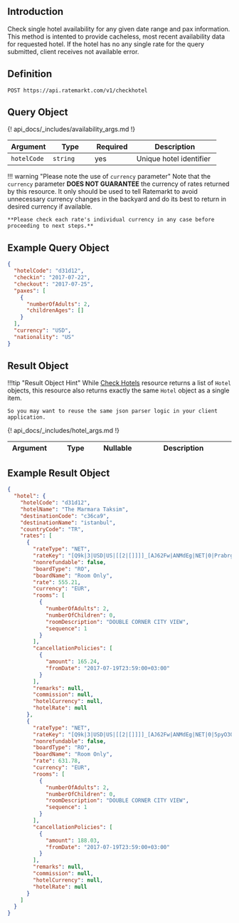 ## Introduction

Check single hotel availability for any given date range and pax information. This method is intented to provide cacheless, most recent availability data for requested hotel. If the hotel has no any single rate for the query submitted, client receives not available error.

## Definition

```
POST https://api.ratemarkt.com/v1/checkhotel
```

## Query Object

<table>
    <colgroup>
        <col width="20%">
        <col width="20%">
        <col width="20%">
        <col width="40%">
    </colgroup>
    <thead>
        <tr>
            <th>Argument</th>
            <th>Type</th>
            <th>Required</th>
            <th width="33%">Description</th>
        </tr>
    </thead>
    <tbody>
        <tr>
            <td><code>hotelCode</code></td>
            <td><code>string</code></td>
            <td>yes</td>
            <td>Unique hotel identifier</td>
        </tr>
        {! api_docs/_includes/availability_args.md !}
    </tbody>
</table>

!!! warning "Please note the use of `currency` parameter"
    Note that the `currency` parameter **DOES NOT GUARANTEE** the currency of rates returned by this resource.
    It only should be used to tell Ratemarkt to avoid unnecessary currency changes in the backyard and do its best to return in desired currency if available.

    **Please check each rate's individual currency in any case before proceeding to next steps.**

## Example Query Object

```json
{
  "hotelCode": "d31d12",
  "checkin": "2017-07-22",
  "checkout": "2017-07-25",
  "paxes": [
    {
      "numberOfAdults": 2,
      "childrenAges": []
    }
  ],
  "currency": "USD",
  "nationality": "US"
}
```

## Result Object

!!!tip "Result Object Hint"
    While [Check Hotels][1] resource returns a list of `Hotel` objects, this resource also returns exactly the same `Hotel` object as a single item.

    So you may want to reuse the same json parser logic in your client application.

[1]: /api_docs/check_hotels.md

<table>
    <colgroup>
        <col width="20%">
        <col width="25%">
        <col width="5%">
        <col width="50%">
    </colgroup>
    <thead>
        <tr>
            <th>Argument</th>
            <th>Type</th>
            <th>Nullable</th>
            <th width="33%">Description</th>
        </tr>
    </thead>
    <tbody>
        {! api_docs/_includes/hotel_args.md !}
    </tbody>
</table>

## Example Result Object

```json
{
  "hotel": {
    "hotelCode": "d31d12",
    "hotelName": "The Marmara Taksim",
    "destinationCode": "c36ca9",
    "destinationName": "istanbul",
    "countryCode": "TR",
    "rates": [
      {
        "rateType": "NET",
        "rateKey": "[Q9k|3|USD|US|[[2|[]]]]_[AJ62Fw|ANMdEg|NET|0|Prabrg|[pNRg1w|2|0]]",
        "nonrefundable": false,
        "boardType": "RO",
        "boardName": "Room Only",
        "rate": 555.21,
        "currency": "EUR",
        "rooms": [
          {
            "numberOfAdults": 2,
            "numberOfChildren": 0,
            "roomDescription": "DOUBLE CORNER CITY VIEW",
            "sequence": 1
          }
        ],
        "cancellationPolicies": [
          {
            "amount": 165.24,
            "fromDate": "2017-07-19T23:59:00+03:00"
          }
        ],
        "remarks": null,
        "commission": null,
        "hotelCurrency": null,
        "hotelRate": null
      },
      {
        "rateType": "NET",
        "rateKey": "[Q9k|3|USD|US|[[2|[]]]]_[AJ62Fw|ANMdEg|NET|0|5pyO3Q|[pNRg1w|2|0]]",
        "nonrefundable": false,
        "boardType": "RO",
        "boardName": "Room Only",
        "rate": 631.78,
        "currency": "EUR",
        "rooms": [
          {
            "numberOfAdults": 2,
            "numberOfChildren": 0,
            "roomDescription": "DOUBLE CORNER CITY VIEW",
            "sequence": 1
          }
        ],
        "cancellationPolicies": [
          {
            "amount": 188.03,
            "fromDate": "2017-07-19T23:59:00+03:00"
          }
        ],
        "remarks": null,
        "commission": null,
        "hotelCurrency": null,
        "hotelRate": null
      }
    ]
  }
}
```